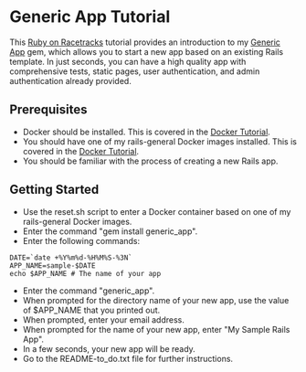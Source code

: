 # Generic App Tutorial

This [Ruby on Racetracks](http://www.rubyonracetracks.com/) tutorial provides an introduction to my [Generic App](https://github.com/rubyonracetracks/generic_app) gem, which allows you to start a new app based on an existing Rails template.  In just seconds, you can have a high quality app with comprehensive tests, static pages, user authentication, and admin authentication already provided.

## Prerequisites
* Docker should be installed.  This is covered in the [Docker Tutorial](https://github.com/rubyonracetracks/tutorial-docker-stretch).
* You should have one of my rails-general Docker images installed.  This is covered in the [Docker Tutorial](https://github.com/rubyonracetracks/tutorial-docker-stretch).
* You should be familiar with the process of creating a new Rails app.

## Getting Started
* Use the reset.sh script to enter a Docker container based on one of my rails-general Docker images.
* Enter the command "gem install generic_app".
* Enter the following commands:
```
DATE=`date +%Y%m%d-%H%M%S-%3N`
APP_NAME=sample-$DATE
echo $APP_NAME # The name of your app
```
* Enter the command "generic_app".
* When prompted for the directory name of your new app, use the value of $APP_NAME that you printed out.
* When prompted, enter your email address.
* When prompted for the name of your new app, enter "My Sample Rails App".
* In a few seconds, your new app will be ready.
* Go to the README-to_do.txt file for further instructions.

